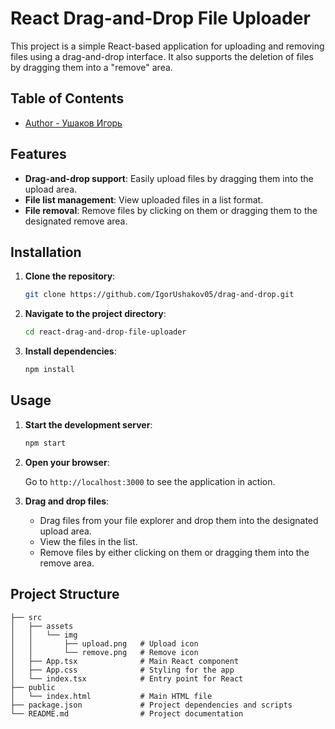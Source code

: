 # React Drag-and-Drop File Uploader

This project is a simple React-based application for uploading and removing files using a drag-and-drop interface. It also supports the deletion of files by dragging them into a "remove" area.

## Table of Contents
- [Author - Ушаков Игорь](https://github.com/IgorUshakov05)

## Features

- **Drag-and-drop support**: Easily upload files by dragging them into the upload area.
- **File list management**: View uploaded files in a list format.
- **File removal**: Remove files by clicking on them or dragging them to the designated remove area.

## Installation

1. **Clone the repository**:

    ```bash
    git clone https://github.com/IgorUshakov05/drag-and-drop.git
    ```

2. **Navigate to the project directory**:

    ```bash
    cd react-drag-and-drop-file-uploader
    ```

3. **Install dependencies**:

    ```bash
    npm install
    ```

## Usage

1. **Start the development server**:

    ```bash
    npm start
    ```

2. **Open your browser**:

    Go to `http://localhost:3000` to see the application in action.

3. **Drag and drop files**:

    - Drag files from your file explorer and drop them into the designated upload area.
    - View the files in the list.
    - Remove files by either clicking on them or dragging them into the remove area.

## Project Structure

```plaintext
├── src
│   ├── assets
│   │   └── img
│   │       ├── upload.png   # Upload icon
│   │       └── remove.png   # Remove icon
│   ├── App.tsx              # Main React component
│   ├── App.css              # Styling for the app
│   └── index.tsx            # Entry point for React
├── public
│   └── index.html           # Main HTML file
├── package.json             # Project dependencies and scripts
└── README.md                # Project documentation
